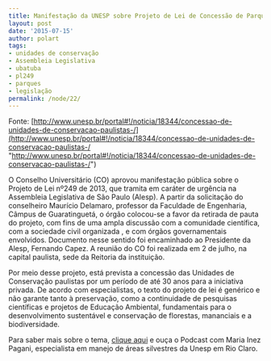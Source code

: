 ```yaml
---
title: Manifestação da UNESP sobre Projeto de Lei de Concessão de Parques Estaduais
layout: post
date: '2015-07-15'
author: polart
tags:
- unidades de conservação
- Assembleia Legislativa
- ubatuba
- pl249
- parques
- legislação
permalink: /node/22/
---
```


Fonte: [http://www.unesp.br/portal#!/noticia/18344/concessao-de-unidades-de-conservacao-paulistas-/](http://www.unesp.br/portal#!/noticia/18344/concessao-de-unidades-de-conservacao-paulistas-/ "http://www.unesp.br/portal#!/noticia/18344/concessao-de-unidades-de-conservacao-paulistas-/")

O Conselho Universitário (CO) aprovou manifestação pública sobre o Projeto de Lei nº249 de 2013, que tramita em caráter de urgência na Assembleia Legislativa de São Paulo (Alesp). A partir da solicitação do conselheiro Maurício Delamaro, professor da Faculdade de Engenharia, Câmpus de Guaratinguetá, o órgão colocou-se a favor da retirada de pauta do projeto, com fins de uma ampla discussão com a comunidade científica, com a sociedade civil organizada , e com órgãos governamentais envolvidos. Documento nesse sentido foi encaminhado ao Presidente da Alesp, Fernando Capez. A reunião do CO foi realizada em 2 de julho, na capital paulista, sede da Reitoria da instituição.

Por meio desse projeto, está prevista a concessão das Unidades de Conservação paulistas por um período de até 30 anos para a iniciativa privada. De acordo com especialistas, o texto do projeto de lei é genérico e não garante tanto à preservação, como a continuidade de pesquisas científicas e projetos de Educação Ambiental, fundamentais para o desenvolvimento sustentável e conservação de florestas, mananciais e a biodiversidade.

Para saber mais sobre o tema, [clique aqui](http://podcast.unesp.br/radiorelease-18062015-especialista-da-unesp-avalia-projeto-de-lei-que-legaliza-concessoes-em-parques-estaduais-de-sao-paulo "http://podcast.unesp.br/radiorelease-18062015-especialista-da-unesp-avalia-projeto-de-lei-que-legaliza-concessoes-em-parques-estaduais-de-sao-paulo") e ouça o Podcast com Maria Inez Pagani, especialista em manejo de áreas silvestres da Unesp em Rio Claro.